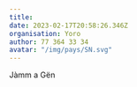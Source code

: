 ```yaml
---
title: 
date: 2023-02-17T20:58:26.346Z
organisation: Yoro
author: 77 364 33 34 
avatar: "/img/pays/SN.svg"
---
```


Jàmm a Gën